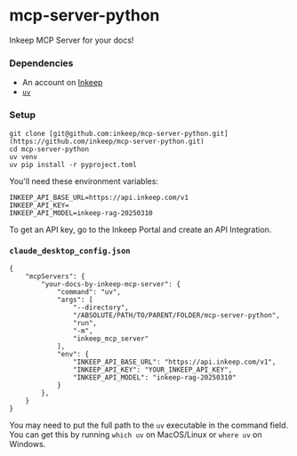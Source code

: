 # mcp-server-python
Inkeep MCP Server for your docs!

### Dependencies

- An account on [Inkeep](https://inkeep.com)
- [`uv`](https://github.com/astral-sh/uv)

### Setup

```
git clone [git@github.com:inkeep/mcp-server-python.git](https://github.com/inkeep/mcp-server-python.git)
cd mcp-server-python
uv venv
uv pip install -r pyproject.toml
```

You'll need these environment variables:
```
INKEEP_API_BASE_URL=https://api.inkeep.com/v1
INKEEP_API_KEY=
INKEEP_API_MODEL=inkeep-rag-20250310
```
To get an API key, go to the Inkeep Portal and create an API Integration.


### `claude_desktop_config.json`

```
{
    "mcpServers": {
        "your-docs-by-inkeep-mcp-server": {
            "command": "uv",
            "args": [
                "--directory",
                "/ABSOLUTE/PATH/TO/PARENT/FOLDER/mcp-server-python",
                "run",
                "-m",
                "inkeep_mcp_server"
            ],
            "env": {
                "INKEEP_API_BASE_URL": "https://api.inkeep.com/v1",
                "INKEEP_API_KEY": "YOUR_INKEEP_API_KEY",
                "INKEEP_API_MODEL": "inkeep-rag-20250310"
            }
        },
    }
}
```

You may need to put the full path to the `uv` executable in the command field. You can get this by running `which uv` on MacOS/Linux or `where uv` on Windows.
